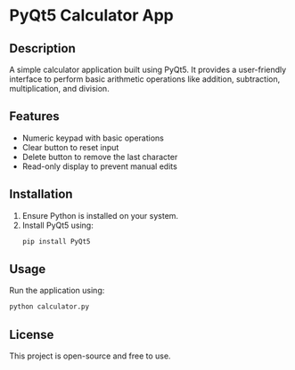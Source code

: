 # PyQt5 Calculator App

## Description
A simple calculator application built using PyQt5. It provides a user-friendly interface to perform basic arithmetic operations like addition, subtraction, multiplication, and division.

## Features
- Numeric keypad with basic operations
- Clear button to reset input
- Delete button to remove the last character
- Read-only display to prevent manual edits

## Installation
1. Ensure Python is installed on your system.
2. Install PyQt5 using:
   ```sh
   pip install PyQt5
   ```

## Usage
Run the application using:
```sh
python calculator.py
```

## License
This project is open-source and free to use.
